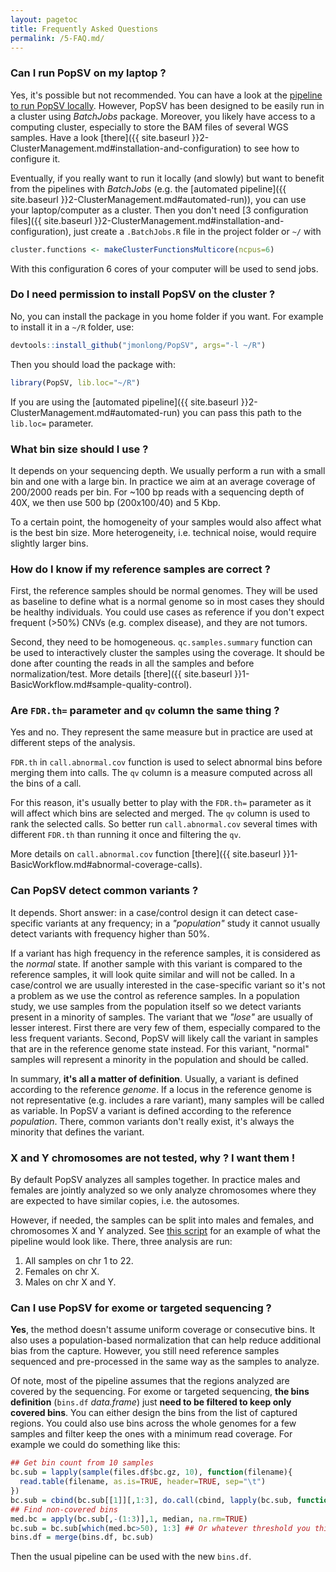 ```yaml
---
layout: pagetoc
title: Frequently Asked Questions
permalink: /5-FAQ.md/
---
```



### Can I run PopSV on my laptop ?

Yes, it's possible but not recommended. You can have a look at the [pipeline to run PopSV locally](https://github.com/jmonlong/PopSV/blob/master/scripts/run-PopSV-local.R). However, PopSV has been designed to be easily run in a cluster using *BatchJobs* package. Moreover, you likely have access to a computing cluster, especially to store the BAM files of several WGS samples. Have a look [there]({{ site.baseurl }}2-ClusterManagement.md#installation-and-configuration) to see how to configure it.

Eventually, if you really want to run it locally (and slowly) but want to benefit from the pipelines with *BatchJobs* (e.g. the [automated pipeline]({{ site.baseurl }}2-ClusterManagement.md#automated-run)), you can use your laptop/computer as a cluster. Then you don't need [3 configuration files]({{ site.baseurl }}2-ClusterManagement.md#installation-and-configuration), just create a `.BatchJobs.R` file in the project folder or `~/` with

```r
cluster.functions <- makeClusterFunctionsMulticore(ncpus=6)
```

With this configuration 6 cores of your computer will be used to send jobs.


### Do I need permission to install PopSV on the cluster ?

No, you can install the package in you home folder if you want. For example to install it in a `~/R` folder, use:

```r
devtools::install_github("jmonlong/PopSV", args="-l ~/R")
```

Then you should load the package with:

```r
library(PopSV, lib.loc="~/R")
```

If you are using the [automated pipeline]({{ site.baseurl }}2-ClusterManagement.md#automated-run) you can pass this path to the `lib.loc=` parameter.


### What bin size should I use ?

It depends on your sequencing depth. We usually perform a run with a small bin and one with a large bin. In practice we aim at an average coverage of 200/2000 reads per bin. For ~100 bp reads with a sequencing depth of 40X, we then use 500 bp (200x100/40) and 5 Kbp.

To a certain point, the homogeneity of your samples would also affect what is the best bin size. More heterogeneity, i.e. technical noise, would require slightly larger bins.

### How do I know if my reference samples are correct ?

First, the reference samples should be normal genomes. They will be used as baseline to define what is a normal genome so in most cases they should be healthy individuals. You could use cases as reference if you don't expect frequent (>50%) CNVs (e.g. complex disease), and they are not tumors.

Second, they need to be homogeneous. `qc.samples.summary` function can be used to interactively cluster the samples using the coverage. It should be done after counting the reads in all the samples and before normalization/test. More details [there]({{ site.baseurl }}1-BasicWorkflow.md#sample-quality-control).


### Are `FDR.th=` parameter and `qv` column the same thing ?

Yes and no. They represent the same measure but in practice are used at different steps of the analysis. 

`FDR.th` in `call.abnormal.cov` function is used to select abnormal bins before merging them into calls. The `qv` column is a measure computed across all the bins of a call. 

For this reason, it's usually better to play with the `FDR.th=` parameter as it will affect which bins are selected and merged. The `qv` column is used to rank the selected calls. So better run `call.abnormal.cov` several times with different `FDR.th` than running it once  and filtering the `qv`.

More details on `call.abnormal.cov` function [there]({{ site.baseurl }}1-BasicWorkflow.md#abnormal-coverage-calls).

### Can PopSV detect common variants ?

It depends. Short answer: in a case/control design it can detect case-specific variants at any frequency; in a *"population"* study it cannot usually detect variants with frequency higher than 50%.

If a variant has high frequency in the reference samples, it is considered as the *normal* state. If another sample with this variant is compared to the reference samples, it will look quite similar and will not be called. In a case/control we are usually interested in the case-specific variant so it's not a problem as we use the control as reference samples. In a population study, we use samples from the population itself so we detect variants present in a minority of samples. The variant that we *"lose"* are usually of lesser interest. First there are very few of them, especially compared to the less frequent variants. Second, PopSV will likely call the variant in samples that are in the reference genome state instead. For this variant, "normal" samples will represent a minority in the population and should be called.

In summary, **it's all a matter of definition**. Usually, a variant is defined according to the reference *genome*. If a locus in the reference genome is not representative (e.g. includes a rare variant), many samples will be called as variable. In PopSV a variant is defined according to the reference *population*. There, common variants don't really exist, it's always the minority that defines the variant.

### X and Y chromosomes are not tested, why ? I want them !

By default PopSV analyzes all samples together. In practice males and females are jointly analyzed so we only analyze chromosomes where they are expected to have similar copies, i.e. the autosomes.

However, if needed, the samples can be split into males and females, and chromosomes X and Y analyzed. See [this script](https://github.com/jmonlong/PopSV/blob/master/scripts/run-PopSV-XY-batchjobs-automatedPipeline.R) for an example of what the pipeline would look like. There, three analysis are run:

1. All samples on chr 1 to 22.
2. Females on chr X.
3. Males on chr X and Y.

### Can I use PopSV for exome or targeted sequencing ?

**Yes**, the method doesn't assume uniform coverage or consecutive bins. It also uses a population-based normalization that can help reduce additional bias from the capture. However, you still need reference samples sequenced and pre-processed in the same way as the samples to analyze.

Of note, most of the pipeline assumes that the regions analyzed are covered by the sequencing. For exome or targeted sequencing, **the bins definition** (`bins.df` *data.frame*) just **need to be filtered to keep only covered bins**. You can either design the bins from the list of captured regions. You could also use bins across the whole genomes for a few samples and filter keep the ones with a minimum read coverage. For example we could do something like this:

```r
## Get bin count from 10 samples
bc.sub = lapply(sample(files.df$bc.gz, 10), function(filename){
  read.table(filename, as.is=TRUE, header=TRUE, sep="\t")
})
bc.sub = cbind(bc.sub[[1]][,1:3], do.call(cbind, lapply(bc.sub, function(bc.s)bc.s$bc)))
## Find non-covered bins
med.bc = apply(bc.sub[,-(1:3)],1, median, na.rm=TRUE)
bc.sub = bc.sub[which(med.bc>50), 1:3] ## Or whatever threshold you think is best
bins.df = merge(bins.df, bc.sub)
```

Then the usual pipeline can be used with the new  `bins.df`.
